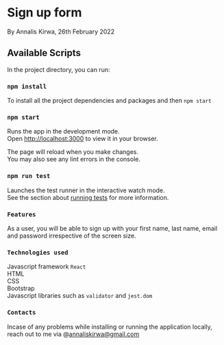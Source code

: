 # Sign up form   
By Annalis Kirwa, 26th February 2022  

## Available Scripts

In the project directory, you can run:  

### `npm install`    
To install all the project dependencies and packages and then ``npm start``

### `npm start`

Runs the app in the development mode.\
Open [http://localhost:3000](http://localhost:3000) to view it in your browser.

The page will reload when you make changes.\
You may also see any lint errors in the console.

### `npm run test`

Launches the test runner in the interactive watch mode.\
See the section about [running tests](https://facebook.github.io/create-react-app/docs/running-tests) for more information.

### `Features`  
As a user, you will be able to sign up with your first name, last name, email and password irrespective of the screen size.  

### `Technologies used`  
Javascript framework ``React``   
HTML  
CSS  
Bootstrap  
Javascript libraries such as ``validator``  and ``jest.dom``  

### `Contacts`   
Incase of any problems while installing or running the application locally, reach out to me via @annaliskirwa@gmail.com  
